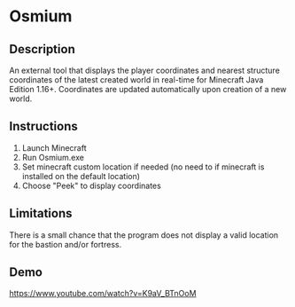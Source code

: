 # Osmium

## Description
An external tool that displays the player coordinates and nearest structure coordinates of the latest created world in real-time for Minecraft Java Edition 1.16+. 
Coordinates are updated automatically upon creation of a new world.

## Instructions
1. Launch Minecraft
2. Run Osmium.exe
3. Set minecraft custom location if needed (no need to if minecraft is installed on the default location)
4. Choose "Peek" to display coordinates

## Limitations
There is a small chance that the program does not display a valid location for the bastion and/or fortress.

## Demo
https://www.youtube.com/watch?v=K9aV_BTnOoM
